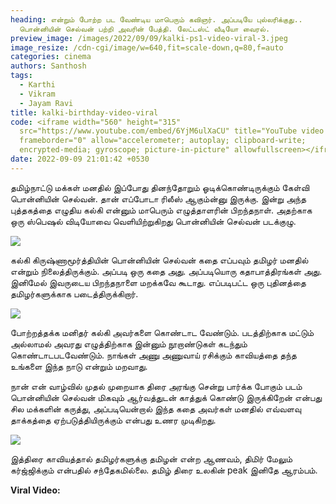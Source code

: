 ```yaml
---
heading: என்றும் போற்ற பட வேண்டிய மாபெரும் கவிஞர். அப்படியே புல்லரிக்குது..
  பொன்னியின் செல்வன் பற்றி அவரின் பேத்தி. லேட்டஸ்ட் வீடியோ வைரல்.
preview_image: /images/2022/09/09/kalki-ps1-video-viral-3.jpeg
image_resize: /cdn-cgi/image/w=640,fit=scale-down,q=80,f=auto
categories: cinema
authors: Santhosh
tags:
  - Karthi
  - Vikram
  - Jayam Ravi
title: kalki-birthday-video-viral
code: <iframe width="560" height="315"
  src="https://www.youtube.com/embed/6YjM6ulXaCU" title="YouTube video player"
  frameborder="0" allow="accelerometer; autoplay; clipboard-write;
  encrypted-media; gyroscope; picture-in-picture" allowfullscreen></iframe>
date: 2022-09-09 21:01:42 +0530
---
```

தமிழ்நாட்டு மக்கள் மனதில் இப்போது தினந்தோறும் ஓடிக்கொண்டிருக்கும் கேள்வி பொன்னியின் செல்வன். தான் எப்போடா ரிலீஸ் ஆகும்ன்னு இருக்கு. இன்று அந்த புத்தகத்தை எழுதிய கல்கி என்னும் மாபெரும் எழுத்தாளரின் பிறந்தநாள். அதற்காக ஒரு ஸ்பெஷல் விடியோவை வெளியிற்றுகிறது பொன்னியின் செல்வன் படக்குழு.

![](/images/2022/09/09/kalki-ps1-video-viral-1.jpeg)

கல்கி கிருஷ்ணாமூர்த்தியின்  பொன்னியின் செல்வன் கதை எப்பவும் தமிழர் மனதில் என்றும் நிலைத்திருக்கும். அப்படி ஒரு கதை அது. அப்படியொரு கதாபாத்திரங்கள் அது. இனிமேல் இவருடைய பிறந்தநாளை மறக்கவே கூடாது. எப்படிபட்ட ஒரு புதினத்தை தமிழர்களுக்காக படைத்திருக்கிறார்.

![](/images/2022/09/09/kalki-ps1-video-viral.jpeg)

போற்றத்தக்க மனிதர் கல்கி அவர்களை கொண்டாட வேண்டும். படத்திற்காக மட்டும் அல்லாமல் அவரது எழுத்திற்காக இன்னும் நூறாண்டுகள் கடந்தும் கொண்டாடபடவேண்டும். நாங்கள்  அணு அணுவாய் ரசிக்கும் காவியத்தை தந்த உங்களை இந்த நாடு என்றும் மறவாது.

நான் என் வாழ்வில் முதல் முறையாக திரை அரங்கு சென்று பார்க்க போகும் படம் பொன்னியின் செல்வன் மிகவும் ஆர்வத்துடன் காத்துக் கொண்டு இருக்கிறேன் என்பது சில மக்களின் கருத்து, அப்படியென்றால் இந்த கதை அவர்கள் மனதில் எவ்வளவு தாக்கத்தை ஏற்படுத்தியிருக்கும் என்பது உணர முடிகிறது.

![](/images/2022/09/09/kalki-ps1-video-viral-2.jpeg)

இத்திரை காவியத்தால் தமிழர்களுக்கு தமிழன் என்ற ஆணவம்,  திமிர்  மேலும் கர்ஜ்ஜிக்கும் என்பதில் சந்தேகமில்லை. தமிழ் திரை உலகின் peak இனிதே ஆரம்பம். 

**V﻿iral Video:**